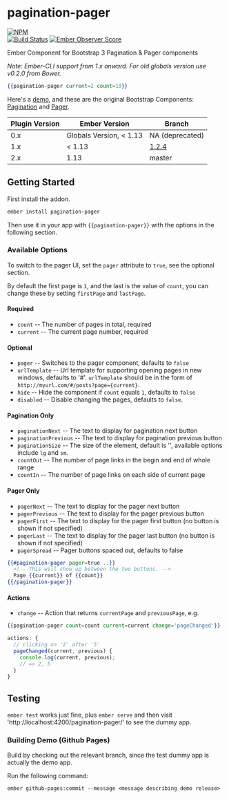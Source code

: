 pagination-pager
================

[![NPM][npm-badge]][npm-badge-url]  
[![Build Status][travis-badge]][travis-badge-url]
[![Ember Observer Score][ember-observer-badge]][ember-observer-url]

Ember Component for Bootstrap 3 Pagination &amp; Pager components

*Note: Ember-CLI support from 1.x onward. For old globals version use v0.2.0 from Bower.*

```hbs
{{pagination-pager current=2 count=10}}
```

Here's a [demo][1], and these are the original Bootstrap Components: [Pagination][2] and [Pager][3].

<table>
  <thead>
    <tr>
      <th>Plugin Version</th>
      <th>Ember Version</th>
      <th>Branch</th>
    </tr>
  </thead>
  <tbody>
    <tr>
      <td>0.x</td>
      <td>Globals Version, &lt; 1.13</td>
      <td>NA (deprecated)</td>
    </tr>
    <tr>
      <td>1.x</td>
      <td>&lt; 1.13</td>
      <td><a href="https://github.com/knownasilya/pagination-pager/tree/1.2.4">1.2.4</a></td>
    </tr>
    <tr>
      <td>2.x</td>
      <td>1.13</td>
      <td>master</td>
    </tr>
  </tbody>
</table>

## Getting Started

First install the addon.

```sh
ember install pagination-pager
```

Then use it in your app with `{{pagination-pager}}` with the options
in the following section.

### Available Options

To switch to the pager UI, set the `pager` attribute to `true`, see the optional section.

By default the first page is `1`, and the last is the value of `count`, you can change these by setting `firstPage` and `lastPage`.

#### Required
- `count` -- The number of pages in total, required
- `current` -- The current page number, required

#### Optional
- `pager` -- Switches to the pager component, defaults to `false`
- `urlTemplate` -- Url template for supporting opening pages in new windows, defaults to '#'.
  `urlTemplate` should be in the form of `http://myurl.com/#/posts?page={current}`.
- `hide` -- Hide the component if `count` equals `1`, defaults to `false`
- `disabled` -- Disable changing the pages, defaults to `false`.

#### Pagination Only
- `paginationNext` -- The text to display for pagination next button
- `paginationPrevious` -- The text to display for pagination previous button
- `paginationSize` -- The size of the element, default is '', available options include `lg` and `sm`.
- `countOut` -- The number of page links in the begin and end of whole range
- `countIn` -- The number of page links on each side of current page

#### Pager Only
- `pagerNext` -- The text to display for the pager next button
- `pagerPrevious` -- The text to display for the pager previous button
- `pagerFirst` -- The text to display for the pager first button (no button is shown if not specified)
- `pagerLast` -- The text to display for the pager last button (no button is shown if not specified)
- `pagerSpread` -- Pager buttons spaced out, defaults to false

```hbs
{{#pagination-pager pager=true ..}}
  <!-- This will show up between the two buttons. -->
  Page {{current}} of {{count}}
{{/pagination-pager}}
```

#### Actions

- `change` -- Action that returns `currentPage` and `previousPage`, e.g.

```hbs
{{pagination-pager count=count current=current change='pageChanged'}}
```

```js
actions: {
  // clicking on '2' after '5'
  pageChanged(current, previous) {
    console.log(current, previous);
    // => 2, 5
  }
}
```

## Testing

`ember test` works just fine, plus `ember serve` and then visit 'http://localhost:4200/pagination-pager/' to see the dummy app.

### Building Demo (Github Pages)

Build by checking out the relevant branch, since the test dummy app
is actually the demo app.

Run the following command:

```no-highlight
ember github-pages:commit --message <message describing demo release>
```

[1]: http://knownasilya.github.io/pagination-pager/
[2]: http://getbootstrap.com/components/#pagination
[3]: http://getbootstrap.com/components/#pagination-pager
[npm-badge]: https://nodei.co/npm/pagination-pager.png?downloads=true&stars=true
[npm-badge-url]: https://nodei.co/npm/pagination-pager/
[travis-badge]: https://travis-ci.org/knownasilya/pagination-pager.svg
[travis-badge-url]: https://travis-ci.org/knownasilya/pagination-pager
[ember-observer-badge]: http://emberobserver.com/badges/pagination-pager.svg
[ember-observer-url]: http://emberobserver.com/addons/pagination-pager
